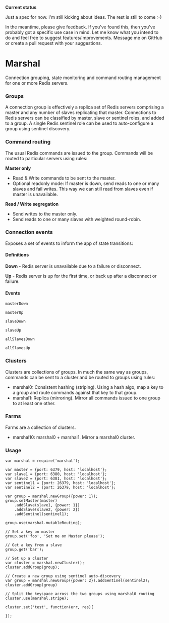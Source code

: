 **Current status**

Just a spec for now. I'm still kicking about ideas. The rest is still to come :-)

In the meantime, please give feedback. If you've found this, then you've probably got a specific use case in mind. Let me know what you intend to do and feel free to suggest features/improvements. Message me on GitHub or create a pull request with your suggestions.

# Marshal

Connection grouping, state monitoring and command routing management for one or more Redis servers.

### Groups
A connection group is effectively a replica set of Redis servers comprising a master and any number of slaves replicating that master. Connections to Redis servers can be classified by master, slave or sentinel roles, and added to a group. A single Redis sentinel role can be used to auto-configure a group using sentinel discovery.

### Command routing
The usual Redis commands are issued to the group. Commands will be routed to particular servers using rules:

**Master only**

* Read & Write commands to be sent to the master.
* Optional readonly mode: If master is down, send reads to one or many slaves and fail writes. This way we can still read from slaves even if master is unavailable.

**Read / Write segregation**

* Send writes to the master only.
* Send reads to one or many slaves with weighted round-robin.

### Connection events

Exposes a set of events to inform the app of state transitions:


#### Definitions
**Down** - Redis server is unavailable due to a failure or disconnect.

**Up** - Redis server is up for the first time, or back up after a disconnect or failure.

#### Events

`masterDown`

`masterUp`

`slaveDown`

`slaveUp`

`allSlavesDown`

`allSlavesUp`

### Clusters

Clusters are collections of groups. In much the same way as groups, commands can be sent to a cluster and be routed to groups using rules:

* marshal0: Consistent hashing (striping). Using a hash algo, map a key to a group and route commands against that key to that group.
* marshal1: Replica (mirroring). Mirror all commands issued to one group to at least one other.

### Farms
Farms are a collection of clusters.

* marshal10: marshal0 + marshal1. Mirror a marshal0 cluster.

### Usage
````
var marshal = require('marshal');

var master = {port: 6379, host: 'localhost'};
var slave1 = {port: 6380, host: 'localhost'};
var slave2 = {port: 6381, host: 'localhost'};
var sentinel1 = {port: 26379, host: 'localhost'};
var sentinel2 = {port: 26379, host: 'localhost'};

var group = marshal.newGroup({power: 1});
group.setMaster(master)
	.addSlave(slave1, {power: 1})
	.addSlave(slave2, {power: 2})
	.addSentinel(sentinel1);
	
group.use(marshal.mutableRouting);

// Set a key on master
group.set('foo', 'Set me on Master please');

// Get a key from a slave
group.get('bar');
	
// Set up a cluster
var cluster = marshal.newCluster();
cluster.addGroup(group);

// Create a new group using sentinel auto-discovery
var group = marshal.newGroup({power: 2}).addSentinel(sentinel2);
cluster.addGroup(group)

// Split the keyspace across the two groups using marshal0 routing
cluster.use(marshal.stripe);

cluster.set('test', function(err, res){

});

````